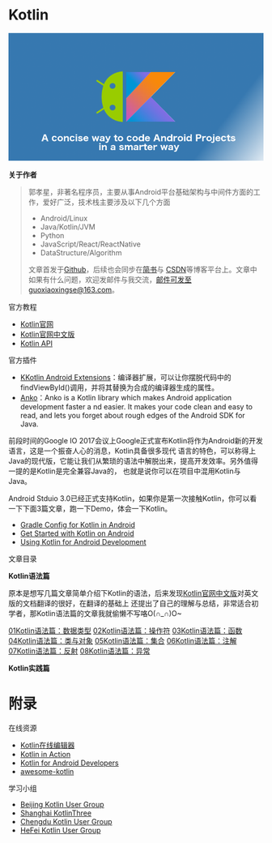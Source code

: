# Kotlin

<img src="https://github.com/guoxiaoxing/kotlin/raw/master/art/kotlin_banner.png"/>

**关于作者**

>郭孝星，非著名程序员，主要从事Android平台基础架构与中间件方面的工作，爱好广泛，技术栈主要涉及以下几个方面
>
>- Android/Linux
>- Java/Kotlin/JVM
>- Python
>- JavaScript/React/ReactNative
>- DataStructure/Algorithm
>
>文章首发于[Github](https://github.com/guoxiaoxing)，后续也会同步在[简书](http://www.jianshu.com/users/66a47e04215b/latest_articles)与
[CSDN](http://blog.csdn.net/allenwells)等博客平台上。文章中如果有什么问题，欢迎发邮件与我交流，邮件可发至guoxiaoxingse@163.com。

官方教程

- [Kotlin官网](https://kotlinlang.org/)
- [Kotlin官网中文版](https://www.kotlincn.net/)
- [Kotlin API](https://kotlinlang.org/api/latest/jvm/stdlib/index.html)

官方插件

- [KKotlin Android Extensions](https://www.kotlincn.net/docs/tutorials/android-plugin.html)：编译器扩展，可以让你摆脱代码中的findViewById()调用，并将其替换为合成的编译器生成的属性。
- [Anko](https://github.com/kotlin/anko)：Anko is a Kotlin library which makes Android application development faster a nd easier. It makes your code clean and easy to read, and lets you forget about rough edges of the Android SDK for Java.

前段时间的Google IO 2017会议上Google正式宣布Kotlin将作为Android新的开发语言，这是一个振奋人心的消息，Kotlin具备很多现代
语言的特色，可以称得上Java的现代版，它能让我们从繁琐的语法中解脱出来，提高开发效率。另外值得一提的是Kotlin是完全兼容Java的，
也就是说你可以在项目中混用Kotlin与Java。

Android Stduio 3.0已经正式支持Kotlin，如果你是第一次接触Kotlin，你可以看一下下面3篇文章，跑一下Demo，体会一下Kotlin。

- [Gradle Config for Kotlin in Android](https://kotlinlang.org/docs/reference/using-gradle.html)
- [Get Started with Kotlin on Android]( https://developer.android.com/kotlin/get-started.html)
- [Using Kotlin for Android Development](https://kotlinlang.org/docs/reference/android-overview.html)

文章目录

**Kotlin语法篇**

原本是想写几篇文章简单介绍下Kotlin的语法，后来发现[Kotlin官网中文版](https://www.kotlincn.net/)对英文版的文档翻译的很好，在翻译的基础上
还提出了自己的理解与总结，非常适合初学者，那Kotlin语法篇的文章我就偷懒不写咯O(∩_∩)O~

[01Kotlin语法篇：数据类型](https://github.com/guoxiaoxing/kotlin/blob/master/doc/Kotlin语法篇/01Kotlin语法篇：数据类型.md)
[02Kotlin语法篇：操作符](https://github.com/guoxiaoxing/kotlin/blob/master/doc/Kotlin语法篇/02Kotlin语法篇：操作符.md])
[03Kotlin语法篇：函数](https://github.com/guoxiaoxing/kotlin/blob/master/doc/Kotlin语法篇/03Kotlin语法篇：函数.md)
[04Kotlin语法篇：类与对象](https://github.com/guoxiaoxing/kotlin/blob/master/doc/Kotlin语法篇/04Kotlin语法篇：类与对象.md)
[05Kotlin语法篇：集合](https://github.com/guoxiaoxing/kotlin/blob/master/doc/Kotlin语法篇/05Kotlin语法篇：集合.md)
[06Kotlin语法篇：注解](https://github.com/guoxiaoxing/kotlin/blob/master/doc/Kotlin语法篇/06Kotlin语法篇：注解.md)
[07Kotlin语法篇：反射](https://github.com/guoxiaoxing/kotlin/blob/master/doc/Kotlin语法篇/007Kotlin语法篇：反射.md)
[08Kotlin语法篇：异常](https://github.com/guoxiaoxing/kotlin/blob/master/doc/Kotlin语法篇/08Kotlin语法篇：异常.md)


**Kotlin实践篇**

# 附录

在线资源

- [Kotlin在线编辑器](https://try.kotlinlang.org/#/Examples/Hello,%20world!/Simplest%20version/Simplest%20version.kt)
- [Kotlin in Action](https://www.manning.com/books/kotlin-in-action)
- [Kotlin for Android Developers](https://leanpub.com/kotlin-for-android-developers)
- [awesome-kotlin](https://github.com/KotlinBy/awesome-kotlin)

学习小组

- [Beijing Kotlin User Group](http://www.kotliner.cn/)
- [Shanghai KotlinThree](http://kotlinthree.github.io/)
- [Chengdu Kotlin User Group](https://www.kotliner.cn/chengdu/)
- [HeFei Kotlin User Group](http://weibo.com/kotlinhfug)
